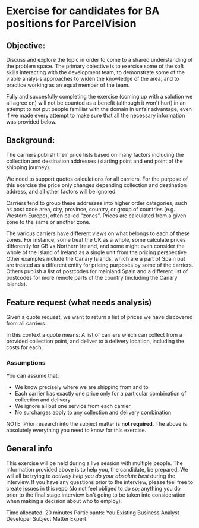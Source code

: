 # Exercise for candidates for BA positions for ParcelVision

## Objective:

Discuss and explore the topic in order to come to a shared understanding of the problem space. The primary objective is to exercise some of the soft skills interacting with the development team, to demonstrate some of the viable analysis approaches to widen the knowledge of the area, and to practice working as an equal member of the team.

Fully and succesfully completing the exercise (coming up with a solution we all agree on) will not be counted as a benefit (although it won't hurt) in an attempt to not put people familiar with the domain in unfair advantage, even if we made every attempt to make sure that all the necessary information was provided below.

## Background:

The carriers publish their price lists based on many factors including the collection and destination addresses (starting point and end point of the shipping journey).

We need to support quotes calculations for all carriers. For the purpose of this exercise the price only changes depending collection and destination address, and all other factors will be ignored.

Carriers tend to group these addresses into higher order categories, such as post code area, city, province, country, or group of countries (e.g. Western Europe), often called "zones". Prices are calculated from a given zone to the same or another zone.

The various carriers have different views on what belongs to each of these zones. For instance, some treat the UK as a whole, some calculate prices differently for GB vs Northern Ireland, and some might even consider the whole of the island of Ireland as a single unit from the pricing perspective. Other examples include the Canary Islands, which are a part of Spain but are treated as a different entity for pricing purposes by some of the carriers. Others publish a list of postcodes for mainland Spain and a different list of postcodes for more remote parts of the country (including the Canary Islands).

## Feature request (what needs analysis)

Given a quote request, we want to return a list of prices we have discovered from all carriers.

In this context a quote means: A list of carriers which can collect from a provided collection point, and deliver to a delivery location, including the costs for each.

### Assumptions

You can assume that:
- We know precisely where we are shipping from and to
- Each carrier has exactly one price only for a particular combination of collection and delivery.
- We ignore all but one service from each carrier
- No surcharges apply to any collection and delivery combination

NOTE: Prior research into the subject matter is **not required**. The above is absolutely everything you need to know for this exercise.

## General info

This exercise will be held during a live session with multiple people. The information provided above is to help you, the candidate, be prepared. We will all be trying to _actively help you do your absolute best_ during the interview. If you have any questions prior to the interview, please feel free to create issues in this repo (do not feel obliged to do so; anything you do prior to the final stage interview isn't going to be taken into consideration when making a decision about who to employ).

Time allocated: 20 minutes
Participants: 
You
Existing Business Analyst
Developer
Subject Matter Expert
